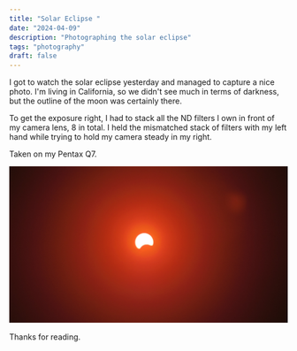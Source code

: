 ```yaml
---
title: "Solar Eclipse "
date: "2024-04-09"
description: "Photographing the solar eclipse"
tags: "photography"
draft: false
---
```


I got to watch the solar eclipse yesterday and managed to capture a nice photo. I'm living in California, so we didn't see much in terms of darkness, but the outline of the moon was certainly there.

To get the exposure right, I had to stack all the ND filters I own in front of my camera lens, 8 in total. I held the mismatched stack of filters with my left hand while trying to hold my camera steady in my right.

Taken on my Pentax Q7.

 ![Solar eclipse](/images/2024/solar-eclipse.jpg)

Thanks for reading.
